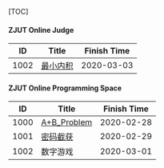 [TOC]


#### ZJUT Online Judge

|  ID  |                                            Title                                            | Finish Time |
|------|---------------------------------------------------------------------------------------------|-------------|
| 1002 | [最小内积](https://github.com/RunCoderHang/ZJUT-Notes/blob/master/ZJUT_OJ/1002_最小内积.md) | 2020-03-03  |

#### ZJUT Online Programming Space  

|  ID  |                                               Title                                                | Finish Time |
|------|----------------------------------------------------------------------------------------------------|-------------|
| 1000 | [A+B_Problem](https://github.com/RunCoderHang/ZJUT-Notes/blob/master/ZJUT_ACM/1000_A+B_Problem.md) | 2020-02-28  |
| 1001 | [密码截获](https://github.com/RunCoderHang/ZJUT-Notes/blob/master/ZJUT_ACM/1001_密码截获.md)       | 2020-02-29  |
| 1002 | 数字游戏                                                                                           | 2020-03-01  |